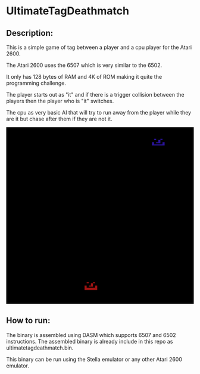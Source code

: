 # UltimateTagDeathmatch

## Description:

This is a simple game of tag between a player and a cpu player for the Atari 2600.

The Atari 2600 uses the 6507 which is very similar to the 6502.

It only has 128 bytes of RAM and 4K of ROM making it quite the programming challenge.

The player starts out as "it" and if there is a trigger collision between the players then the player who is "it" switches.

The cpu as very basic AI that will try to run away from the player while they are it but chase after them if they are not it.

![Image of Demo](screenshots/screenshot.PNG)

## How to run:

The binary is assembled using DASM which supports 6507 and 6502 instructions. The assembled binary is already include in this repo as ultimatetagdeathmatch.bin.

This binary can be run using the Stella emulator or any other Atari 2600 emulator.

